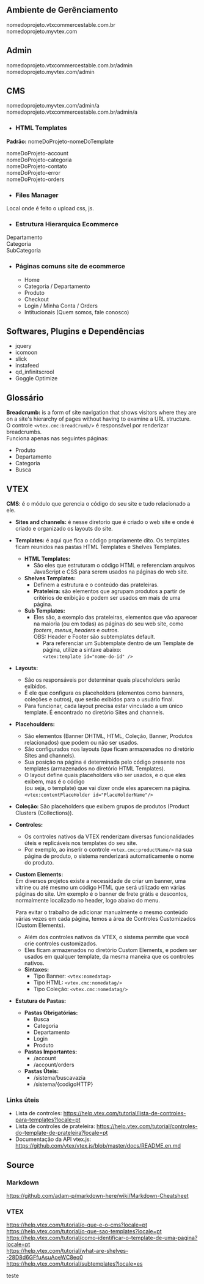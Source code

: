
## Ambiente de Gerênciamento
nomedoprojeto.vtxcommercestable.com.br  
nomedoprojeto.myvtex.com

## Admin
nomedoprojeto.vtxcommercestable.com.br/admin  
nomedoprojeto.myvtex.com/admin

## CMS
nomedoprojeto.myvtex.com/admin/a  
nomedoprojeto.vtxcommercestable.com.br/admin/a

* ### HTML Templates
**Padrão:** nomeDoProjeto-nomeDoTemplate

nomeDoProjeto-account  
nomeDoProjeto-categoria  
nomeDoProjeto-contato  
nomeDoProjeto-error  
nomeDoProjeto-orders  

* ### Files Manager
Local onde é feito o upload css, js.

* ### Estrutura Hierarquica Ecommerce
Departamento  
Categoria  
SubCategoria  

* ### Páginas comuns site de ecommerce
  - Home
  - Categoria / Departamento
  - Produto
  - Checkout
  - Login / Minha Conta / Orders
  - Intitucionais (Quem somos, fale conosco)

## Softwares, Plugins e Dependências
- jquery  
- icomoon  
- slick  
- instafeed  
- qd_infinitscrool  
- Goggle Optimize

## Glossário

**Breadcrumb:** is a form of site navigation that shows visitors where they are on a site's hierarchy of pages without having to examine a URL structure.  
O controle `<vtex.cmc:breadCrumb/>` é responsável por renderizar breadcrumbs.  
Funciona apenas nas seguintes páginas:
- Produto
- Departamento
- Categoria
- Busca



## **VTEX**

**CMS**: é o módulo que gerencia o código do seu site e tudo relacionado a ele.  
- **Sites and channels:** é nesse diretorio que é criado o web site e onde é criado e organizado os layouts do site.
- **Templates:** é aqui que fica o código propriamente dito. Os templates ficam reunidos nas pastas HTML Templates e Shelves Templates.
  - **HTML Templates:** 
    - São eles que estruturam o código HTML e referenciam arquivos JavaScript e CSS para serem usados na páginas do web site.
  - **Shelves Templates:**
    - Definem a estrutura e o conteúdo das prateleiras. 
    - **Prateleira:** são elementos que agrupam produtos a partir de critérios de exibição e podem ser usados em mais de uma página.
  - **Sub Templates:** 
    - Eles são, a exemplo das prateleiras, elementos que vão aparecer na maioria (ou em todas) as páginas do seu web site, como *footers*, *menus*, *headers* e outros.  
        OBS: Header e Footer são subtemplates default.
      - Para referenciar um Subtemplate dentro de um Template de página, utilize a sintaxe abaixo:  
        `<vtex:template id="nome-do-id" />`

- **Layouts:** 
  - São os responsáveis por determinar quais placeholders serão exibidos.
  - É ele que configura os placeholders (elementos  como banners, coleções e outros), que serão exibidos para o usuário final. 
  - Para funcionar, cada layout precisa estar vinculado a um único template. É encontrado no diretório Sites and channels.  
- **Placehoulders:** 
  - São elementos (Banner DHTML, HTML, Coleção, Banner, Produtos relacionados) que podem ou não ser usados.
  - São configurados nos layouts (que ficam armazenados no diretório Sites and channels).
  - Sua posição na página é determinada pelo código presente nos templates (armazenados no diretório HTML Templates).  
  - O layout define quais placeholders vão ser usados, e o que eles exibem, mas é o código  
  (ou seja, o template) que vai dizer onde eles aparecem na página.  
  `<vtex:contentPlaceHolder id="PlaceHolderName"/>`
- **Coleção:** São placeholders que exibem grupos de produtos (Product Clusters (Collections)).
- **Controles:** 
  - Os controles nativos da VTEX renderizam diversas funcionalidades úteis e replicáveis nos templates do seu site.  
  - Por exemplo, ao inserir o controle `<vtex.cmc:productName/>` na sua página de produto, o sistema renderizará automaticamente o nome do produto.
- **Custom Elements:**  
    Em diversos projetos existe a necessidade de criar um banner, uma vitrine ou até mesmo um código HTML que será utilizado em várias páginas do site. Um exemplo é o banner de frete grátis e descontos, normalmente localizado no header, logo abaixo do menu.

    Para evitar o trabalho de adicionar manualmente o mesmo conteúdo várias vezes em cada página, temos a área de Controles Customizados (Custom Elements). 
    
  - Além dos controles nativos da VTEX, o sistema permite que você crie controles customizados.
  - Eles ficam armazenados no diretório Custom Elements, e podem ser usados em qualquer template, da mesma maneira que os controles nativos.
  - **Sintaxes:**
    - Tipo Banner: `<vtex:nomedatag>`
    - Tipo HTML: `<vtex.cmc:nomedatag/>`
    - Tipo Coleção: `<vtex.cmc:nomedatag/>`
- **Estutura de Pastas:**
  - **Pastas Obrigatórias:**
    - Busca
    - Categoria
    - Departamento
    - Login
    - Produto
  - **Pastas Importantes:**
    - /account
    - /account/orders 
  - **Pastas Úteis:** 
    - /sistema/buscavazia
    - /sistema/{codigoHTTP}

### Links úteis
  - Lista de controles: https://help.vtex.com/tutorial/lista-de-controles-para-templates?locale=pt
  - Lista de controles de prateleira: https://help.vtex.com/tutorial/controles-do-template-de-prateleira?locale=pt
  - Documentação da API vtex.js: https://github.com/vtex/vtex.js/blob/master/docs/README.en.md
## Source

### Markdown
https://github.com/adam-p/markdown-here/wiki/Markdown-Cheatsheet  

### VTEX
https://help.vtex.com/tutorial/o-que-e-o-cms?locale=pt  
https://help.vtex.com/tutorial/o-que-sao-templates?locale=pt  
https://help.vtex.com/tutorial/como-identificar-o-template-de-uma-pagina?locale=pt  
https://help.vtex.com/tutorial/what-are-shelves--28D8d6GFfuAsuAoeWC8eq0  
https://help.vtex.com/tutorial/subtemplates?locale=es  
  

teste